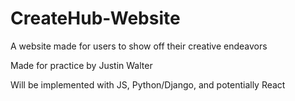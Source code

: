 # CreateHub-Website
A website made for users to show off their creative endeavors

Made for practice by Justin Walter

Will be implemented with JS, Python/Django, and potentially React